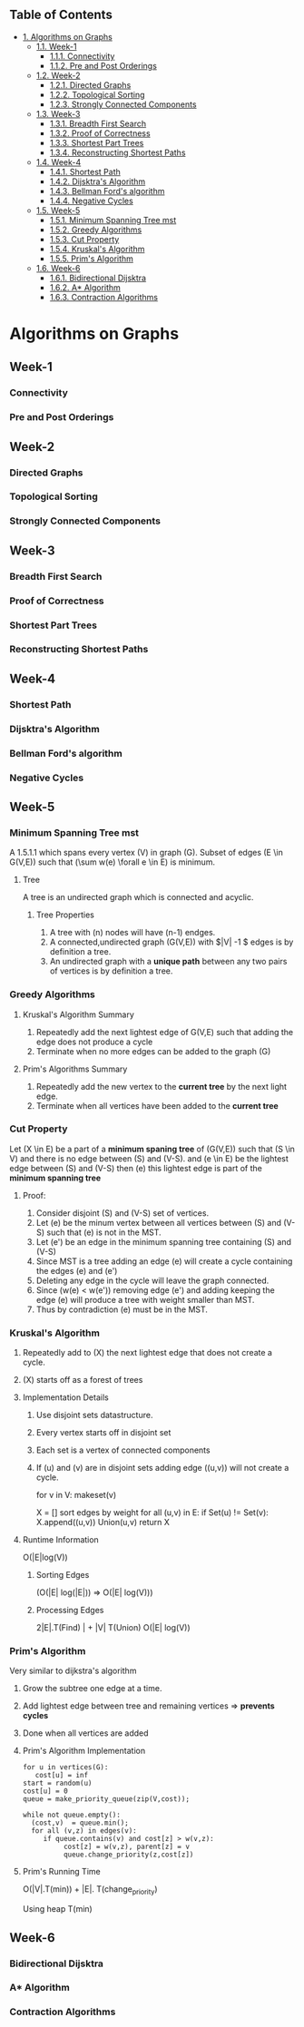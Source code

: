 <div id="table-of-contents">
<h2>Table of Contents</h2>
<div id="text-table-of-contents">
<ul>
<li><a href="#sec-1">1. Algorithms on Graphs</a>
<ul>
<li><a href="#sec-1-1">1.1. Week-1</a>
<ul>
<li><a href="#sec-1-1-1">1.1.1. Connectivity</a></li>
<li><a href="#sec-1-1-2">1.1.2. Pre and Post Orderings</a></li>
</ul>
</li>
<li><a href="#sec-1-2">1.2. Week-2</a>
<ul>
<li><a href="#sec-1-2-1">1.2.1. Directed Graphs</a></li>
<li><a href="#sec-1-2-2">1.2.2. Topological Sorting</a></li>
<li><a href="#sec-1-2-3">1.2.3. Strongly Connected Components</a></li>
</ul>
</li>
<li><a href="#sec-1-3">1.3. Week-3</a>
<ul>
<li><a href="#sec-1-3-1">1.3.1. Breadth First Search</a></li>
<li><a href="#sec-1-3-2">1.3.2. Proof of Correctness</a></li>
<li><a href="#sec-1-3-3">1.3.3. Shortest Part Trees</a></li>
<li><a href="#sec-1-3-4">1.3.4. Reconstructing Shortest Paths</a></li>
</ul>
</li>
<li><a href="#sec-1-4">1.4. Week-4</a>
<ul>
<li><a href="#sec-1-4-1">1.4.1. Shortest Path</a></li>
<li><a href="#sec-1-4-2">1.4.2. Dijsktra's Algorithm</a></li>
<li><a href="#sec-1-4-3">1.4.3. Bellman Ford's algorithm</a></li>
<li><a href="#sec-1-4-4">1.4.4. Negative Cycles</a></li>
</ul>
</li>
<li><a href="#sec-1-5">1.5. Week-5</a>
<ul>
<li><a href="#sec-1-5-1">1.5.1. Minimum Spanning Tree mst</a></li>
<li><a href="#sec-1-5-2">1.5.2. Greedy Algorithms</a></li>
<li><a href="#sec-1-5-3">1.5.3. Cut Property</a></li>
<li><a href="#sec-1-5-4">1.5.4. Kruskal's Algorithm</a></li>
<li><a href="#sec-1-5-5">1.5.5. Prim's Algorithm</a></li>
</ul>
</li>
<li><a href="#sec-1-6">1.6. Week-6</a>
<ul>
<li><a href="#sec-1-6-1">1.6.1. Bidirectional Dijsktra</a></li>
<li><a href="#sec-1-6-2">1.6.2. A* Algorithm</a></li>
<li><a href="#sec-1-6-3">1.6.3. Contraction Algorithms</a></li>
</ul>
</li>
</ul>
</li>
</ul>
</div>
</div>

# Algorithms on Graphs<a id="sec-1" name="sec-1"></a>

## Week-1<a id="sec-1-1" name="sec-1-1"></a>

### Connectivity<a id="sec-1-1-1" name="sec-1-1-1"></a>

### Pre and Post Orderings<a id="sec-1-1-2" name="sec-1-1-2"></a>

## Week-2<a id="sec-1-2" name="sec-1-2"></a>

### Directed Graphs<a id="sec-1-2-1" name="sec-1-2-1"></a>

### Topological Sorting<a id="sec-1-2-2" name="sec-1-2-2"></a>

### Strongly Connected Components<a id="sec-1-2-3" name="sec-1-2-3"></a>

## Week-3<a id="sec-1-3" name="sec-1-3"></a>

### Breadth First Search<a id="sec-1-3-1" name="sec-1-3-1"></a>

### Proof of Correctness<a id="sec-1-3-2" name="sec-1-3-2"></a>

### Shortest Part Trees<a id="sec-1-3-3" name="sec-1-3-3"></a>

### Reconstructing Shortest Paths<a id="sec-1-3-4" name="sec-1-3-4"></a>

## Week-4<a id="sec-1-4" name="sec-1-4"></a>

### Shortest Path<a id="sec-1-4-1" name="sec-1-4-1"></a>

### Dijsktra's Algorithm<a id="sec-1-4-2" name="sec-1-4-2"></a>

### Bellman Ford's algorithm<a id="sec-1-4-3" name="sec-1-4-3"></a>

### Negative Cycles<a id="sec-1-4-4" name="sec-1-4-4"></a>

## Week-5<a id="sec-1-5" name="sec-1-5"></a>

### Minimum Spanning Tree <a id="mst" name="mst">mst</a><a id="sec-1-5-1" name="sec-1-5-1"></a>

A 1.5.1.1 which spans every vertex \(V\) in graph \(G\). Subset of edges \(E
\in G(V,E)\) such that \(\sum w(e) \forall e \in E\) is minimum.

1.  <a id="tree" name="tree"></a> Tree

    A tree is an undirected graph which is connected and acyclic.
    
    1.  Tree Properties
    
        1.  A tree with \(n\) nodes will have \(n-1\) endges.
        2.  A connected,undirected graph \(G(V,E)\) with $|V| -1 $ edges is by definition a tree.
        3.  An undirected graph with a **unique path** between any two pairs of vertices is by definition a tree.

### Greedy Algorithms<a id="sec-1-5-2" name="sec-1-5-2"></a>

1.  Kruskal's Algorithm Summary

    1.  Repeatedly add the next lightest edge of G(V,E) such that adding the edge does not produce a cycle
    2.  Terminate when no more edges can be added to the graph \(G\)

2.  Prim's Algorithms Summary

    1.  Repeatedly add the new vertex to the **current tree** by the next light edge.
    2.  Terminate when all vertices have been added  to the **current tree**

### Cut Property<a id="sec-1-5-3" name="sec-1-5-3"></a>

Let \(X \in E\) be a part of a **minimum spaning tree** of \(G(V,E)\) such that \(S \in V\) and there is
no edge between \(S\) and \(V-S\). and \(e \in E\) be the lightest edge between \(S\) and \(V-S\) then 
\(e\) this lightest edge is part of the **minimum spanning tree**

1.  Proof:

    1.  Consider disjoint \(S\) and \(V-S\) set of vertices.
    2.  Let \(e\) be the minum vertex between all vertices between \(S\) and \(V-S\) such that \(e\) is not in the MST.
    3.  Let \(e'\) be an edge in the minimum spanning tree containing \(S\) and \(V-S\)
    4.  Since MST is a tree adding an edge  \(e\) will create a cycle containing the edges \(e\) and \(e'\)
    5.  Deleting any edge in the cycle will leave the graph connected.
    6.  Since  \(w(e) < w(e')\)  removing edge \(e'\) and adding keeping the edge \(e\) will produce a tree 
        with weight smaller than MST.
    7.  Thus by contradiction \(e\) must be in the MST.

### Kruskal's Algorithm<a id="sec-1-5-4" name="sec-1-5-4"></a>

1.  Repeatedly add to \(X\) the next lightest edge that does not create
    a cycle.
2.  \(X\) starts off as a forest of trees

1.  Implementation Details

    1.  Use disjoint sets datastructure.
    2.  Every vertex starts off in disjoint set
    3.  Each set is a vertex of connected components
    4.  If \(u\) and \(v\) are in disjoint sets adding edge \((u,v)\) will not create a cycle.
    
        for  v in V:
           makeset(v)
        
        X = []
        sort edges by weight
        for all (u,v) in E:
            if Set(u) != Set(v):
              X.append((u,v))
              Union(u,v)
        return X

2.  Runtime Information

    O(|E|log(V))
    
    1.  Sorting Edges
    
        \(O(|E| log(|E|)) => O(|E| log(V))\)
    
    2.  Processing Edges
    
        2|E|.T(Find) | + |V| T(Union) 
        O(|E| log(V))

### Prim's Algorithm<a id="sec-1-5-5" name="sec-1-5-5"></a>

Very similar to dijkstra's algorithm

1.  Grow the subtree one edge at a time.
2.  Add lightest edge between tree and remaining vertices => **prevents cycles**
3.  Done when all vertices are added

1.  Prim's Algorithm Implementation

        for u in vertices(G):
           cost[u] = inf
        start = random(u)
        cost[u] = 0
        queue = make_priority_queue(zip(V,cost));
        
        while not queue.empty():
          (cost,v)  = queue.min();
          for all (v,z) in edges(v):
             if queue.contains(v) and cost[z] > w(v,z):
                  cost[z] = w(v,z), parent[z] = v
                  queue.change_priority(z,cost[z])

2.  Prim's Running Time

    O(|V|.T(min)) + |E|. T(change<sub>priority</sub>)
    
    Using heap T(min) 

## Week-6<a id="sec-1-6" name="sec-1-6"></a>

### Bidirectional Dijsktra<a id="sec-1-6-1" name="sec-1-6-1"></a>

### A\* Algorithm<a id="sec-1-6-2" name="sec-1-6-2"></a>

### Contraction Algorithms<a id="sec-1-6-3" name="sec-1-6-3"></a>
